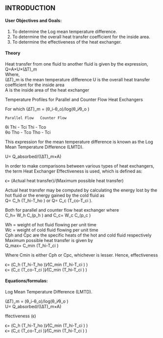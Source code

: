 ## INTRODUCTION<br>

#### User Objectives and Goals:

1. To determine the Log mean temperature difference.
2. To determine the  overall heat transfer coefficient for the inside area.
3. To determine the effectiveness of the heat exchanger.


#### Theory

Heat transfer from one fluid to another fluid is given by the expression,<br>
Q=A×U×(∆T)_m<br>
Where,<br>
	 (∆T)_m is the mean temperature difference
	U is the overall heat transfer coefficient for the inside area<br>
	A is the inside area of the heat exchanger<br>


Temperature Profiles for Parallel and Counter Flow Heat Exchangers

For which (∆T)_m = (θ_i-θ_o)/log⁡(θ_i⁄θ_o )

	Parallel Flow	Counter Flow

θi	Thi - Tci	Thi - Tco<br>
θo	Tho - Tco	Tho - Tci

This expression for the mean temperature difference is known as the Log Mean Temperature Difference (LMTD).

U=  Q_absorbed/((∆T)_m×A)

In order to make comparisons between various types of heat exchangers, the term Heat Exchanger Effectiveness is used, which is defined as:

ϵ=  (Actual heat transfer)/(Maximum possible heat transfer)

Actual heat transfer may be computed by calculating the energy lost by the hot fluid or the energy gained by the cold fluid as<br>
 Q= C_h (T_hi-T_ho ) or Q= C_c (T_co-T_ci ).

Both for parallel and counter flow heat exchanger where<br>
 C_h= W_h C_(p_h ) and C_c= W_c C_(p_c )

Wh = weight of hot fluid flowing per unit time<br>
Wc = weight of cold fluid flowing per unit time<br>
Cph and Cpc are the specific heats of the hot and cold fluid respectively<br>
Maximum possible heat transfer is given by <br>
Q_max= C_min (T_hi-T_ci )

Where Cmin is either Cph or Cpc, whichever is lesser.
Hence, effectiveness

ϵ=  (C_h (T_hi-T_ho ))⁄(C_min (T_hi-T_ci ) )<br>
ϵ=  (C_c (T_co-T_ci ))⁄(C_min (T_hi-T_ci ) )




#### Equations/formulas:

Log Mean Temperature Difference (LMTD).

(∆T)_m = (θ_i-θ_o)/log⁡(θ_i⁄θ_o ) <br>
U=  Q_absorbed/((∆T)_m×A)<br>

ffectiveness (ϵ)

ϵ=  (C_h (T_hi-T_ho ))⁄(C_min (T_hi-T_ci ) )<br>
ϵ=  (C_c (T_co-T_ci ))⁄(C_min (T_hi-T_ci ) )
